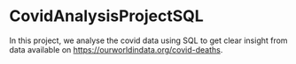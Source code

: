 # CovidAnalysisProjectSQL
In this project, we analyse the covid data using SQL to get clear insight from data available on https://ourworldindata.org/covid-deaths.
